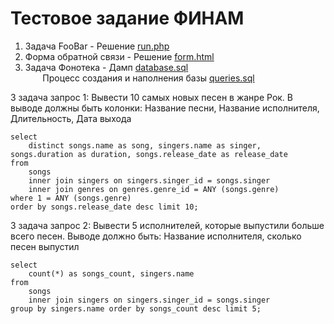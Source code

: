 # Тестовое задание ФИНАМ
1) Задача FooBar - Решение [run.php](run.php)
2) Форма обратной связи - Решение [form.html](form.html)
3) Задача Фонотека - Дамп [database.sql](database.sql) <br>
&nbsp;&nbsp;&nbsp;&nbsp;&nbsp;&nbsp; Процесс создания и наполнения базы [queries.sql](queries.sql)

3 задача запрос 1: Вывести 10 самых новых песен в жанре Рок. В выводе должны быть колонки: Название песни, Название исполнителя, Длительность, Дата выхода
```
select
    distinct songs.name as song, singers.name as singer, songs.duration as duration, songs.release_date as release_date
from 
    songs
    inner join singers on singers.singer_id = songs.singer
    inner join genres on genres.genre_id = ANY (songs.genre)
where 1 = ANY (songs.genre)
order by songs.release_date desc limit 10;
```
3 задача запрос 2: Вывести 5 исполнителей, которые выпустили больше всего песен. Выводе должно быть: Название исполнителя, сколько песен выпустил
```
select 
    count(*) as songs_count, singers.name 
from
    songs 
    inner join singers on singers.singer_id = songs.singer
group by singers.name order by songs_count desc limit 5;
```
